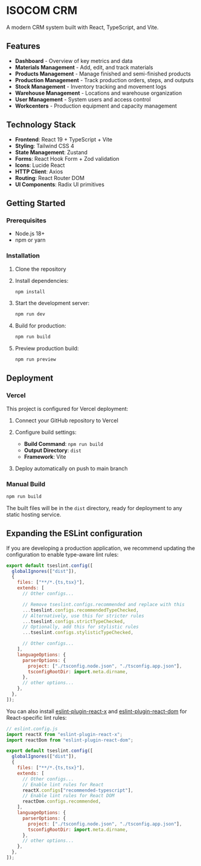 # ISOCOM CRM

A modern CRM system built with React, TypeScript, and Vite.

## Features

- **Dashboard** - Overview of key metrics and data
- **Materials Management** - Add, edit, and track materials
- **Products Management** - Manage finished and semi-finished products
- **Production Management** - Track production orders, steps, and outputs
- **Stock Management** - Inventory tracking and movement logs
- **Warehouse Management** - Locations and warehouse organization
- **User Management** - System users and access control
- **Workcenters** - Production equipment and capacity management

## Technology Stack

- **Frontend**: React 19 + TypeScript + Vite
- **Styling**: Tailwind CSS 4
- **State Management**: Zustand
- **Forms**: React Hook Form + Zod validation
- **Icons**: Lucide React
- **HTTP Client**: Axios
- **Routing**: React Router DOM
- **UI Components**: Radix UI primitives

## Getting Started

### Prerequisites

- Node.js 18+
- npm or yarn

### Installation

1. Clone the repository
2. Install dependencies:

   ```bash
   npm install
   ```

3. Start the development server:

   ```bash
   npm run dev
   ```

4. Build for production:

   ```bash
   npm run build
   ```

5. Preview production build:
   ```bash
   npm run preview
   ```

## Deployment

### Vercel

This project is configured for Vercel deployment:

1. Connect your GitHub repository to Vercel
2. Configure build settings:

   - **Build Command**: `npm run build`
   - **Output Directory**: `dist`
   - **Framework**: Vite

3. Deploy automatically on push to main branch

### Manual Build

```bash
npm run build
```

The built files will be in the `dist` directory, ready for deployment to any static hosting service.

## Expanding the ESLint configuration

If you are developing a production application, we recommend updating the configuration to enable type-aware lint rules:

```js
export default tseslint.config([
  globalIgnores(["dist"]),
  {
    files: ["**/*.{ts,tsx}"],
    extends: [
      // Other configs...

      // Remove tseslint.configs.recommended and replace with this
      ...tseslint.configs.recommendedTypeChecked,
      // Alternatively, use this for stricter rules
      ...tseslint.configs.strictTypeChecked,
      // Optionally, add this for stylistic rules
      ...tseslint.configs.stylisticTypeChecked,

      // Other configs...
    ],
    languageOptions: {
      parserOptions: {
        project: ["./tsconfig.node.json", "./tsconfig.app.json"],
        tsconfigRootDir: import.meta.dirname,
      },
      // other options...
    },
  },
]);
```

You can also install [eslint-plugin-react-x](https://github.com/Rel1cx/eslint-react/tree/main/packages/plugins/eslint-plugin-react-x) and [eslint-plugin-react-dom](https://github.com/Rel1cx/eslint-react/tree/main/packages/plugins/eslint-plugin-react-dom) for React-specific lint rules:

```js
// eslint.config.js
import reactX from "eslint-plugin-react-x";
import reactDom from "eslint-plugin-react-dom";

export default tseslint.config([
  globalIgnores(["dist"]),
  {
    files: ["**/*.{ts,tsx}"],
    extends: [
      // Other configs...
      // Enable lint rules for React
      reactX.configs["recommended-typescript"],
      // Enable lint rules for React DOM
      reactDom.configs.recommended,
    ],
    languageOptions: {
      parserOptions: {
        project: ["./tsconfig.node.json", "./tsconfig.app.json"],
        tsconfigRootDir: import.meta.dirname,
      },
      // other options...
    },
  },
]);
```

